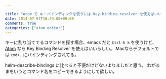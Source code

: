 ```yaml
---

title: "Atom で キーバインディングを使うには key-binding-resolver を使えばいいらしい"
date: 2014-07-07T16:29:00+09:00
comments: true
categories: ["atom editor"]
---
```


キーに割り当ててるコマンドを探す場合、emacs だと `Ctrl-h k` を使うけど、[Atom](https://atom.io/) なら Key Binding Resolver を使えばいいらしい。
Macならデフォルトでは `cmd+.` にバインディングされてる。

helm-describe-bindings に比べると不便だけどないよりましだと思う。
わがままをいうとコマンド名をコピーできるようにして欲しい。
